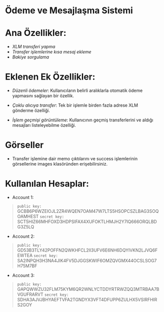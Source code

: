 
# Ödeme ve Mesajlaşma Sistemi


# Ana Özellikler:

- *XLM transferi yapma*
- *Transfer işlemlerine kısa mesaj ekleme*
- *Bakiye sorgulama*


# Eklenen Ek Özellikler:

- *Düzenli ödemeler*: Kullanıcıların belirli aralıklarla otomatik ödeme yapmasını sağlayan bir özellik.

- *Çoklu alıcıya transfer*: Tek bir işlemle birden fazla adrese XLM gönderme özelliği.

- *İşlem geçmişi görüntüleme*: Kullanıcının geçmiş transferlerini ve aldığı mesajları listeleyebilme özelliği.




# Görseller 
- Transfer işlemine dair memo çıktılarını ve success işlemlerinin görsellerine images klasöründen erişebilirsiniz.


# Kullanılan Hesaplar:

- Account 1:

>`public key:` GCBB6P6WZEIOJL2ZR4WQEN7OAM47W7LTS5HSOPCSZLBAG3SOQOAMHEST
`secret key:` SCT5HIZ66MHFOXD3HDPSIFAX4XUFOKTLHMJH2Y7IQ666ORQLBDG3Z5LQ

- Account 2:

>`public key:` GD53B3TLY42POFFN2QWKHFCL2II3UFV6E6NH6DQYIVKN2LJVQ6FEWTEA
`secret key:` SA2INPQH3H3NA4JIK4FV5DJGGSKWIF6OMZQVGMX44OCSLSOG7H75M7BF

- Account 3:

>`public key:` GAPQWWZU32FLM75KYM6QR2WNLYCTDDYRTRWZQQ3MTRBAA7BVGUFRARVT
`secret key:` SDHA3AJVJBHYAEFTVFA2TGNDYX3VFT4DFUPP6ZULHX5VSIRFHIRS2GOY